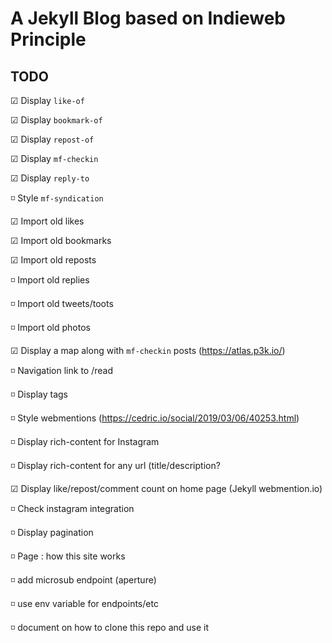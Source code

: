 # A Jekyll Blog based on Indieweb Principle

## TODO

☑ Display `like-of`

☑ Display `bookmark-of`

☑ Display `repost-of`

☑ Display `mf-checkin`

☑ Display `reply-to`

◽ Style `mf-syndication`

☑ Import old likes

☑ Import old bookmarks

☑ Import old reposts

◽ Import old replies

◽ Import old tweets/toots

◽ Import old photos

☑ Display a map along with `mf-checkin` posts (https://atlas.p3k.io/)

◽ Navigation link to /read

◽ Display tags

◽ Style webmentions (https://cedric.io/social/2019/03/06/40253.html)

◽ Display rich-content for Instagram

◽ Display rich-content for any url (title/description?

☑ Display like/repost/comment count on home page (Jekyll webmention.io)

◽ Check instagram integration

◽ Display pagination

◽ Page : how this site works

◽ add microsub endpoint (aperture)

◽ use env variable for endpoints/etc 

◽ document on how to clone this repo and use it